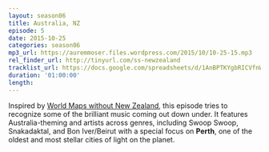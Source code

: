 ```yaml
---
layout: season06
title: Australia, NZ
episode: 5
date: 2015-10-25
categories: season06
mp3_url: https://auremmoser.files.wordpress.com/2015/10/10-25-15.mp3
rel_finder_url: http://tinyurl.com/ss-newzealand
tracklist_url: https://docs.google.com/spreadsheets/d/1AnBPTKYgbRICVfnWy8lh2XAfNTw8cQFm6TVHdbUXQa0/edit#gid=2030656162
duration: '01:00:00'
length:
---
```


Inspired by [World Maps without New Zealand](http://worldmapswithout.nz/), this episode tries to recognize some of the brilliant music coming out down under. It features Australia-theming and artists across genres, including Swoop Swoop, Snakadaktal, and Bon Iver/Beirut with a special focus on **Perth**, one of the oldest and most stellar cities of light on the planet.